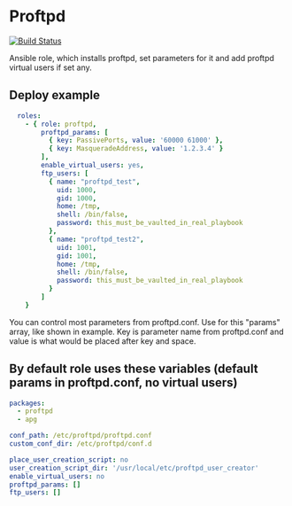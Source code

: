 # Proftpd

[![Build Status](https://drone.osshelp.ru/api/badges/ansible/proftpd/status.svg)](https://drone.osshelp.ru/ansible/proftpd)

Ansible role, which installs proftpd, set parameters for it and add proftpd virtual users if set any.

## Deploy example

```yaml
  roles:
    - { role: proftpd,
        proftpd_params: [
          { key: PassivePorts, value: '60000 61000' },
          { key: MasqueradeAddress, value: '1.2.3.4' }
        ],
        enable_virtual_users: yes,
        ftp_users: [
          { name: "proftpd_test",
            uid: 1000,
            gid: 1000,
            home: /tmp,
            shell: /bin/false,
            password: this_must_be_vaulted_in_real_playbook
          },
          { name: "proftpd_test2",
            uid: 1001,
            gid: 1001,
            home: /tmp,
            shell: /bin/false,
            password: this_must_be_vaulted_in_real_playbook
          }
        ]
    }
```

You can control most parameters from proftpd.conf. Use for this "params" array, like shown in example.
Key is parameter name from proftpd.conf and value is what would be placed after key and space.

## By default role uses these variables (default params in proftpd.conf, no virtual users)

```yaml
packages:
  - proftpd
  - apg

conf_path: /etc/proftpd/proftpd.conf
custom_conf_dir: /etc/proftpd/conf.d

place_user_creation_script: no
user_creation_script_dir: '/usr/local/etc/proftpd_user_creator'
enable_virtual_users: no
proftpd_params: []
ftp_users: []
```
